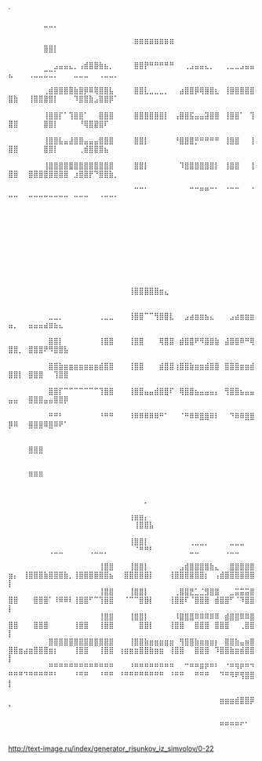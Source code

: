 .
⠀⠀⠀⠀⠀⠀⠀⠀⠀⠀⠀⠀⠀⠀⠀⠀⠀⠀⠀⠀⠀⠀⠀⠀⠀⠀⠀⠀⠀⠀⠀⠀⠀⠀⠀⠀⠀⠀⠀⠀⠀⠀⠀⠀⠀⠀⠀⠀⠀⠀⠀⠀⠀⠀⠀⠀⣀⣀⡀⠀⠀⠀⠀⠀⠀⠀⠀⠀⠀⠀⠀⠀⠀⠀⠀⠀⠀⠀⠀⠀⠀⠀⠀⠀⠀⠀⠀⠀⠀⠀⠀⠀⠀⠀⠀⠀⠀⠀⠀⠀
⠀⠀⠀⠀⠀⠀⠀⠀⠀⠀⠀⠀⠀⠀⠀⠀⠀⠀⠀⠀⠀⠀⠀⠀⠀⣶⣶⣶⣶⣶⣶⣶⣶⠀⠀⠀⠀⠀⠀⠀⠀⠀⠀⠀⠀⠀⠀⠀⠀⠀⠀⠀⠀⠀⠀⠀⣿⣿⡇⠀⠀⠀⠀⠀⠀⠀⠀⠀⠀⠀⠀⠀⠀⠀⠀⠀⠀⠀⠀⠀⠀⠀⠀⠀⠀⠀⠀⠀⠀⠀⠀⠀⠀⠀⠀⠀⠀⠀⠀⠀
⠀⠀⠀⠀⠀⠀⠀⠀⠀⣠⣤⣤⣄⡀⢠⣾⣿⣿⣷⣦⡀⠀⠀⠀⠀⣿⣿⡟⠛⠛⠛⠛⠛⠀⠀⢀⣠⣤⣤⣄⡀⠀⠀⢀⣀⣀⣠⣤⣤⣄⠀⠀⠀⢀⣀⣀⣉⣉⡁⠀⠀⠀⣀⣀⣀⠀⠀⢀⣀⣀⡀⠀⠀⠀⠀⠀⠀⠀⠀⠀⠀⠀⠀⠀⠀⠀⠀⠀⠀⠀⠀⠀⠀⠀⠀⠀⠀⠀⠀⠀
⠀⠀⠀⠀⠀⠀⠀⢀⣾⣿⣿⣿⣿⣷⣿⡿⠿⢿⣿⣿⣧⠀⠀⠀⠀⣿⣿⣇⣀⣀⣀⡀⠀⠀⣴⣿⣿⡿⢿⣿⣿⣆⠀⢸⣿⣿⣿⣿⣿⣿⣷⠀⠀⢸⣿⣿⣿⣿⡇⠀⠀⠀⠹⣿⣿⣷⣠⣿⣿⡿⠁⠀⠀⠀⠀⠀⠀⠀⠀⠀⠀⠀⠀⠀⠀⠀⠀⠀⠀⠀⠀⠀⠀⠀⠀⠀⠀⠀⠀⠀
⠀⠀⠀⠀⠀⠀⠀⢸⣿⣿⡏⠁⢹⣿⣿⠁⠀⠀⣿⣿⣿⠀⠀⠀⠀⣿⣿⣿⣿⣿⣿⡇⠀⢠⣿⣿⣯⣤⣤⣽⣿⣿⠀⢸⣿⣿⠁⠀⢹⣿⣿⠀⠀⠀⠀⠀⣿⣿⡇⠀⠀⠀⠀⠘⢿⣿⣿⣿⠏⠀⠀⠀⠀⠀⠀⠀⠀⠀⠀⠀⠀⠀⠀⠀⠀⠀⠀⠀⠀⠀⠀⠀⠀⠀⠀⠀⠀⠀⠀⠀
⠀⠀⠀⠀⠀⠀⠀⢸⣿⣿⣧⣤⣼⣿⣿⣤⣤⣤⣿⣿⣿⠀⠀⠀⠀⣿⣿⡇⠀⠀⠀⠀⠀⠘⣿⣿⣿⡛⠛⠛⠛⠛⠀⢸⣿⣿⠀⠀⢸⣿⣿⠀⠀⠀⠀⠀⣿⣿⡇⠀⠀⠀⠀⢀⣾⣿⣿⣿⣦⠀⠀⠀⠀⠀⠀⠀⠀⠀⠀⠀⠀⠀⠀⠀⠀⠀⠀⠀⠀⠀⠀⠀⠀⠀⠀⠀⠀⠀⠀⠀
⠀⠀⠀⠀⠀⠀⠀⢸⣿⣿⣿⣿⣿⣿⣿⣿⣿⣿⣿⣿⣿⠀⠀⠀⠀⣿⣿⡇⠀⠀⠀⠀⠀⠀⠹⣿⣿⣿⣿⣿⣿⡇⠀⢸⣿⣿⠀⠀⢸⣿⣿⠀⠀⣿⣿⣿⣿⣿⣿⣿⣿⠀⣰⣿⣿⡟⠙⣿⣿⣷⡀⠀⠀⠀⠀⠀⠀⠀⠀⠀⠀⠀⠀⠀⠀⠀⠀⠀⠀⠀⠀⠀⠀⠀⠀⠀⠀⠀⠀⠀
⠀⠀⠀⠀⠀⠀⠀⠀⠀⠀⠀⠀⠀⠀⠀⠀⠀⠀⠀⠀⠀⠀⠀⠀⠀⠉⠉⠁⠀⠀⠀⠀⠀⠀⠀⠀⠉⠉⠛⠛⠉⠁⠀⠈⠉⠉⠀⠀⠈⠉⠉⠀⠀⠉⠉⠉⠉⠉⠉⠉⠉⠀⠉⠉⠉⠀⠀⠈⠉⠉⠁⠀⠀⠀⠀⠀⠀⠀⠀⠀⠀⠀⠀⠀⠀⠀⠀⠀⠀⠀⠀⠀⠀⠀⠀⠀⠀⠀⠀⠀
⠀⠀⠀⠀⠀⠀⠀⠀⠀⠀⠀⠀⠀⠀⠀⠀⠀⠀⠀⠀⠀⠀⠀⠀⠀⠀⠀⠀⠀⠀⠀⠀⠀⠀⠀⠀⠀⠀⠀⠀⠀⠀⠀⠀⠀⠀⠀⠀⠀⠀⠀⠀⠀⠀⠀⠀⠀⠀⠀⠀⠀⠀⠀⠀⠀⠀⠀⠀⠀⠀⠀⠀⠀⠀⠀⠀⠀⠀⠀⠀⠀⠀⠀⠀⠀⠀⠀⠀⠀⠀⠀⠀⠀⠀⠀⠀⠀⠀⠀⠀
⠀⠀⠀⠀⠀⠀⠀⠀⠀⠀⠀⠀⠀⠀⠀⠀⠀⠀⠀⠀⠀⠀⠀⠀⠀⠀⠀⠀⠀⠀⠀⠀⠀⠀⠀⠀⠀⠀⠀⠀⠀⠀⠀⠀⠀⠀⠀⠀⠀⠀⠀⠀⠀⠀⠀⠀⠀⠀⠀⠀⠀⠀⠀⠀⠀⠀⠀⠀⠀⠀⠀⠀⠀⠀⠀⠀⠀⠀⠀⠀⠀⠀⠀⠀⠀⠀⠀⠀⠀⠀⠀⠀⠀⠀⠀⠀⠀⠀⠀⠀
⠀⠀⠀⠀⠀⠀⠀⠀⠀⠀⠀⠀⠀⠀⠀⠀⠀⠀⠀⠀⠀⠀⠀⠀⠀⠀⠀⠀⠀⠀⠀⠀⠀⠀⠀⠀⠀⠀⠀⠀⠀⠀⠀⠀⠀⠀⠀⠀⠀⠀⠀⠀⠀⠀⠀⠀⠀⠀⠀⠀⠀⠀⠀⠀⠀⠀⠀⠀⠀⠀⠀⠀⠀⠀⠀⠀⠀⠀⠀⠀⠀⠀⠀⠀⠀⠀⠀⠀⠀⠀⠀⠀⠀⠀⠀⠀⠀⠀⠀⠀
⠀⠀⠀⠀⠀⠀⠀⠀⠀⠀⠀⠀⠀⠀⠀⠀⠀⠀⠀⠀⠀⠀⠀⠀⢸⣿⣿⣿⣿⣿⣶⣄⠀⠀⠀⠀⠀⠀⠀⠀⠀⠀⠀⠀⠀⠀⠀⠀⠀⠀⠀⠀⠀⠀⠀⠀⠀⠀⠀⠀⠀⠀⠀⠀⠀⠀⠀⠀⠀⠀⠀⠀⠀⠀⠀⠀⠀⠀⠀⠀⠀⠀⠀⠀⠀⠀⠀⠀⠀⠀⠀⠀⠀⠀⠀⠀⠀⠀⠀⠀
⠀⠀⠀⠀⠀⠀⠀⠀⣀⣀⡀⠀⠀⠀⠀⠀⠀⠀⢀⣀⣀⠀⠀⠀⢸⣿⣿⠉⠉⢻⣿⣿⣇⠀⠀⣠⣴⣶⣶⣦⣄⠀⠀⠀⣠⣴⣶⣶⣶⣤⡀⠀⠀⣤⣤⣤⣴⣶⣦⣄⠀⠀⠀⠀⠀⠀⠀⠀⠀⠀⠀⠀⠀⠀⠀⠀⠀⠀⠀⠀⠀⠀⠀⠀⠀⠀⠀⠀⠀⠀⠀⠀⠀⠀⠀⠀⠀⠀⠀⠀
⠀⠀⠀⠀⠀⠀⠀⠀⣿⣿⡇⠀⠀⠀⠀⠀⠀⠀⢸⣿⣿⠀⠀⠀⢸⣿⣿⠀⠀⠀⢿⣿⣿⠀⣾⣿⣿⠟⠻⣿⣿⣷⠀⣼⣿⣿⠿⠛⢿⣿⣿⡀⠀⣿⣿⣿⠟⠻⣿⣿⣧⠀⠀⠀⠀⠀⠀⠀⠀⠀⠀⠀⠀⠀⠀⠀⠀⠀⠀⠀⠀⠀⠀⠀⠀⠀⠀⠀⠀⠀⠀⠀⠀⠀⠀⠀⠀⠀⠀⠀
⠀⠀⠀⠀⠀⠀⠀⠀⣿⣿⣷⣶⣶⣶⣶⣶⣶⣶⣾⣿⣿⠀⠀⠀⢸⣿⣿⠀⠀⠀⣾⣿⣿⢰⣿⣿⣷⣶⣶⣾⣿⣿⠀⣿⣿⣿⣶⣶⣾⣿⣿⡇⠀⣿⣿⣿⠀⠀⢹⣿⣿⠀⠀⠀⠀⠀⠀⠀⠀⠀⠀⠀⠀⠀⠀⠀⠀⠀⠀⠀⠀⠀⠀⠀⠀⠀⠀⠀⠀⠀⠀⠀⠀⠀⠀⠀⠀⠀⠀⠀
⠀⠀⠀⠀⠀⠀⠀⠀⣿⣿⡏⠉⠉⠉⠉⠉⠉⠉⢹⣿⣿⠀⠀⠀⢸⣿⣿⣤⣤⣾⣿⣿⠏⠀⢿⣿⣿⣦⣤⣤⣤⡄⠀⢻⣿⣿⣦⣤⣤⣤⣤⠀⠀⣿⣿⣿⣤⣤⣿⣿⡿⠀⠀⠀⠀⠀⠀⠀⠀⠀⠀⠀⠀⠀⠀⠀⠀⠀⠀⠀⠀⠀⠀⠀⠀⠀⠀⠀⠀⠀⠀⠀⠀⠀⠀⠀⠀⠀⠀⠀
⠀⠀⠀⠀⠀⠀⠀⠀⠛⠛⠃⠀⠀⠀⠀⠀⠀⠀⠘⠛⠛⠀⠀⠀⠸⠿⠿⠿⠿⠿⠛⠁⠀⠀⠈⠛⠿⠿⣿⣿⠿⠇⠀⠀⠙⠿⠿⣿⣿⡿⠿⠀⠀⣿⣿⣿⠿⣿⠿⠟⠁⠀⠀⠀⠀⠀⠀⠀⠀⠀⠀⠀⠀⠀⠀⠀⠀⠀⠀⠀⠀⠀⠀⠀⠀⠀⠀⠀⠀⠀⠀⠀⠀⠀⠀⠀⠀⠀⠀⠀
⠀⠀⠀⠀⠀⠀⠀⠀⠀⠀⠀⠀⠀⠀⠀⠀⠀⠀⠀⠀⠀⠀⠀⠀⠀⠀⠀⠀⠀⠀⠀⠀⠀⠀⠀⠀⠀⠀⠀⠀⠀⠀⠀⠀⠀⠀⠀⠀⠀⠀⠀⠀⠀⣿⣿⣿⠀⠀⠀⠀⠀⠀⠀⠀⠀⠀⠀⠀⠀⠀⠀⠀⠀⠀⠀⠀⠀⠀⠀⠀⠀⠀⠀⠀⠀⠀⠀⠀⠀⠀⠀⠀⠀⠀⠀⠀⠀⠀⠀⠀
⠀⠀⠀⠀⠀⠀⠀⠀⠀⠀⠀⠀⠀⠀⠀⠀⠀⠀⠀⠀⠀⠀⠀⠀⠀⠀⠀⠀⠀⠀⠀⠀⠀⠀⠀⠀⠀⠀⠀⠀⠀⠀⠀⠀⠀⠀⠀⠀⠀⠀⠀⠀⠀⠿⠿⠿⠀⠀⠀⠀⠀⠀⠀⠀⠀⠀⠀⠀⠀⠀⠀⠀⠀⠀⠀⠀⠀⠀⠀⠀⠀⠀⠀⠀⠀⠀⠀⠀⠀⠀⠀⠀⠀⠀⠀⠀⠀⠀⠀⠀
⠀⠀⠀⠀⠀⠀⠀⠀⠀⠀⠀⠀⠀⠀⠀⠀⠀⠀⠀⠀⠀⠀⠀⠀⠀⠀⠀⠀⠀⠀⠀⠀⠀⠀⠀⠀⠀⠀⠀⠀⠀⠀⠀⠀⠀⠀⠀⠀⠀⠀⠀⠀⠀⠀⠀⠀⠀⠀⠀⠀⠀⠀⠀⠀⠀⠀⠀⠀⠀⠀⠀⠀⠀⠀⠀⠀⡀⠀⠀⠀⠀⠀⠀⠀⠀⠀⠀⠀⠀⠀⠀⠀⠀⠀⠀⠀⠀⠀⠀⠀
⠀⠀⠀⠀⠀⠀⠀⠀⠀⠀⠀⠀⠀⠀⠀⠀⠀⠀⠀⠀⠀⠀⠀⠀⢰⣶⣶⡄⠀⠀⠀⠀⠀⠀⠀⠀⠀⠀⠀⠀⠀⠀⠀⠀⠀⠀⠀⠀⠀⠀⠀⠀⠀⠀⠀⠀⠀⠀⠀⠀⠀⠀⠀⠀⠀⠀⠀⠀⠀⠀⠀⠀⠀⠀⢸⣿⣿⣧⠀⠀⠀⠀⠀⠀⠀⠀⠀⠀⠀⠀⠀⠀⠀⠀⠀⠀⠀⠀⠀⠀
⠀⠀⠀⠀⠀⠀⠀⠀⠀⠀⠀⠀⠀⠀⠀⠀⠀⠀⠀⠀⠀⠀⠀⠀⢸⣿⣿⡇⠀⠀⠀⠀⠀⠀⠀⠀⢀⣀⣀⡀⠀⠀⠀⠀⣀⣀⣀⠀⠀⠀⠀⠀⠀⠀⠀⠀⠀⢀⣀⣀⠀⠀⠀⠀⠀⢀⣀⣀⡀⠀⠀⠀⠀⠀⠈⠛⠛⠃⠀⠀⠀⠀⠀⠀⠀⣀⣀⠀⠀⠀⠀⠀⢀⣀⣀⠀⠀⠀⠀⠀
⠀⠀⠀⠀⠀⠀⠀⠀⠀⠀⠀⠀⠀⠀⠀⠀⠀⠀⢸⣿⣿⠀⠀⠀⢸⣿⣿⡇⠀⠀⠀⠀⠀⠀⣠⣾⣿⣿⣿⣿⣷⣄⠀⠀⣿⣿⣿⣿⣿⣶⡄⠀⢸⣿⣿⣿⣷⣿⣿⣿⣷⡀⢸⣿⣿⣿⣿⣿⣿⣦⠀⠀⣿⣿⣿⣿⣿⡇⠀⠀⠀⢸⣿⣿⣿⣿⣿⣿⡆⠀⢠⣾⣿⣿⣿⣿⣿⣿⡇⠀
⠀⠀⠀⠀⠀⠀⠀⠀⠀⠀⠀⠀⠀⠀⠀⠀⠀⠀⢸⣿⣿⠀⠀⠀⢸⣿⣿⡇⠀⠀⠀⠀⠀⢀⣿⣿⣟⣁⣈⣻⣿⣿⠀⠀⣀⣭⣭⣭⣿⣿⣿⠀⠀⠀⣿⣿⣿⠁⠸⠿⠿⠇⢸⣿⣿⠋⠉⢹⣿⣿⠀⠀⠈⠉⠉⣿⣿⡇⠀⠀⠀⢸⣿⣿⠏⠈⣿⣿⣿⠀⣾⣿⣿⠋⠈⠹⣿⣿⡇⠀
⠀⠀⠀⠀⠀⠀⠀⠀⠀⠀⠀⠀⠀⠀⠀⠀⠀⠀⢸⣿⣿⠀⠀⠀⢸⣿⣿⡇⠀⠀⠀⠀⠀⠸⣿⣿⣿⠿⠿⠿⠿⠿⠀⣾⣿⣿⠿⠿⣿⣿⣿⠀⠀⠀⣿⣿⣿⠀⠀⠀⠀⠀⢸⣿⣿⠀⠀⢸⣿⣿⠀⠀⠀⠀⠀⣿⣿⡇⠀⠀⠀⢸⣿⣿⠀⠀⣿⣿⣿⠀⣿⣿⣿⠀⠀⢀⣿⣿⡇⠀
⠀⠀⠀⠀⠀⠀⠀⠀⣿⣿⣿⣿⣿⣿⣿⣿⣿⣿⣿⣿⣿⠀⠀⠀⢸⣿⣿⣷⣶⣶⣶⣶⣶⠀⢻⣿⣿⣷⣶⣶⣶⡆⠀⣿⣿⣷⣤⣶⣿⣿⣿⣶⣴⣶⣿⣿⣿⣶⡆⠀⠀⠀⢸⣿⣿⠀⠀⢸⣿⣿⠀⢰⣶⣶⣶⣿⣿⣷⣶⣶⠀⢸⣿⣿⠀⠀⣿⣿⣿⠀⠹⣿⣿⣷⣶⣾⣿⣿⡇⠀
⠀⠀⠀⠀⠀⠀⠀⠀⠛⠛⠛⠛⠛⠛⠛⠛⠛⠛⠛⠛⠛⠀⠀⠀⠘⠛⠛⠛⠛⠛⠛⠛⠛⠀⠀⠉⠛⠛⠿⠟⠛⠃⠀⠈⠛⠻⠟⠛⠙⠛⠛⠛⠙⠛⠛⠛⠛⠛⠃⠀⠀⠀⠘⠛⠛⠀⠀⠘⠛⠛⠀⠘⠛⠛⠛⠛⠛⠛⠛⠛⠀⠘⠛⠛⠀⠀⠛⠛⠛⠀⠀⠙⠛⠻⠟⢻⣿⣿⡇⠀
⠀⠀⠀⠀⠀⠀⠀⠀⠀⠀⠀⠀⠀⠀⠀⠀⠀⠀⠀⠀⠀⠀⠀⠀⠀⠀⠀⠀⠀⠀⠀⠀⠀⠀⠀⠀⠀⠀⠀⠀⠀⠀⠀⠀⠀⠀⠀⠀⠀⠀⠀⠀⠀⠀⠀⠀⠀⠀⠀⠀⠀⠀⠀⠀⠀⠀⠀⠀⠀⠀⠀⠀⠀⠀⠀⠀⠀⠀⠀⠀⠀⠀⠀⠀⠀⠀⠀⠀⠀⠀⠀⣶⣶⣶⣾⣿⣿⡿⠁⠀
⠀⠀⠀⠀⠀⠀⠀⠀⠀⠀⠀⠀⠀⠀⠀⠀⠀⠀⠀⠀⠀⠀⠀⠀⠀⠀⠀⠀⠀⠀⠀⠀⠀⠀⠀⠀⠀⠀⠀⠀⠀⠀⠀⠀⠀⠀⠀⠀⠀⠀⠀⠀⠀⠀⠀⠀⠀⠀⠀⠀⠀⠀⠀⠀⠀⠀⠀⠀⠀⠀⠀⠀⠀⠀⠀⠀⠀⠀⠀⠀⠀⠀⠀⠀⠀⠀⠀⠀⠀⠀⠀⠛⠛⠛⠛⠋⠁⠀⠀⠀

http://text-image.ru/index/generator_risunkov_iz_simvolov/0-22
